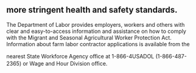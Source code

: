 ## more stringent health and safety standards.

The Department of Labor provides employers, workers and others with clear and easy-to-access information and assistance on how to comply with the Migrant and Seasonal Agricultural Worker Protection Act. Information about farm labor contractor applications is available from the

nearest State Workforce Agency oﬃce at 1-866-4USADOL (1-866-487-2365) or Wage and Hour Division oﬃce.